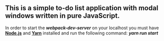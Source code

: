 ## This is a simple to-do list application with modal windows written in pure JavaScript.

In order to start the __*webpack-dev-server*__ on your localhost you must have __[Node.js](https://nodejs.org/en/)__ and __[Yarn](https://yarnpkg.com/lang/en/)__ installed and run the following command: __*yarn run start*__
